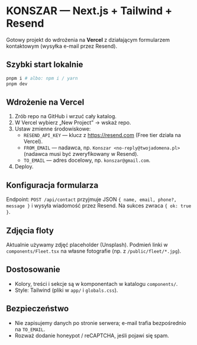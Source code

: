 # KONSZAR — Next.js + Tailwind + Resend

Gotowy projekt do wdrożenia na **Vercel** z działającym formularzem kontaktowym (wysyłka e-mail przez Resend).

## Szybki start lokalnie

```bash
pnpm i # albo: npm i / yarn
pnpm dev
```

## Wdrożenie na Vercel

1. Zrób repo na GitHub i wrzuć cały katalog.
2. W Vercel wybierz „New Project” → wskaż repo.
3. Ustaw zmienne środowiskowe:
   - `RESEND_API_KEY` — klucz z https://resend.com (Free tier działa na Vercel).
   - `FROM_EMAIL` — nadawca, np. `Konszar <no-reply@twojadomena.pl>` (nadawca musi być zweryfikowany w Resend).
   - `TO_EMAIL` — adres docelowy, np. `konszar@gmail.com`.
4. Deploy.

## Konfiguracja formularza

Endpoint: `POST /api/contact` przyjmuje JSON `{ name, email, phone?, message }` i wysyła wiadomość przez Resend. Na sukces zwraca `{ ok: true }`.

## Zdjęcia floty

Aktualnie używamy zdjęć placeholder (Unsplash). Podmień linki w `components/Fleet.tsx` na własne fotografie (np. z `/public/fleet/*.jpg`).

## Dostosowanie
- Kolory, treści i sekcje są w komponentach w katalogu `components/`.
- Style: Tailwind (pliki w `app/` i `globals.css`).

## Bezpieczeństwo
- Nie zapisujemy danych po stronie serwera; e-mail trafia bezpośrednio na `TO_EMAIL`.
- Rozważ dodanie honeypot / reCAPTCHA, jeśli pojawi się spam.
